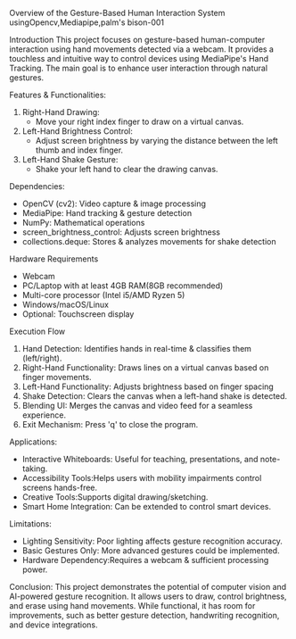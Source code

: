 Overview of the Gesture-Based Human Interaction System usingOpencv,Mediapipe,palm's bison-001

 Introduction
This project focuses on gesture-based human-computer interaction using hand movements detected via a webcam. It provides a touchless and intuitive way to control devices using MediaPipe's Hand Tracking. The main goal is to enhance user interaction through natural gestures.  

Features & Functionalities: 
1. Right-Hand Drawing:
   - Move your right index finger to draw on a virtual canvas.  
2. Left-Hand Brightness Control: 
   - Adjust screen brightness by varying the distance between the left thumb and index finger.  
3. Left-Hand Shake Gesture:  
   - Shake your left hand to clear the drawing canvas.  

 Dependencies:
- OpenCV (cv2): Video capture & image processing  
- MediaPipe: Hand tracking & gesture detection  
- NumPy: Mathematical operations  
- screen_brightness_control: Adjusts screen brightness  
- collections.deque: Stores & analyzes movements for shake detection  

 Hardware Requirements 
- Webcam  
- PC/Laptop with at least 4GB RAM(8GB recommended)  
- Multi-core processor (Intel i5/AMD Ryzen 5)  
- Windows/macOS/Linux  
- Optional: Touchscreen display  

 Execution Flow 
1. Hand Detection: Identifies hands in real-time & classifies them (left/right).  
2. Right-Hand Functionality: Draws lines on a virtual canvas based on finger movements.  
3. Left-Hand Functionality: Adjusts brightness based on finger spacing  
4. Shake Detection: Clears the canvas when a left-hand shake is detected.  
5. Blending UI: Merges the canvas and video feed for a seamless experience.  
6. Exit Mechanism: Press 'q' to close the program.  

 Applications:  
- Interactive Whiteboards: Useful for teaching, presentations, and note-taking.  
- Accessibility Tools:Helps users with mobility impairments control screens hands-free.  
- Creative Tools:Supports digital drawing/sketching.  
- Smart Home Integration: Can be extended to control smart devices.  

 Limitations:
- Lighting Sensitivity: Poor lighting affects gesture recognition accuracy.  
- Basic Gestures Only: More advanced gestures could be implemented.  
- Hardware Dependency:Requires a webcam & sufficient processing power.  

 Conclusion:
This project demonstrates the potential of computer vision and AI-powered gesture recognition. It allows users to draw, control brightness, and erase using hand movements. While functional, it has room for improvements, such as better gesture detection, handwriting recognition, and device integrations.  
